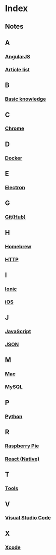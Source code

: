 # Index

## Notes

## A
### [AngularJS](https://github.com/Monsoir/Notes/blob/master/AngularJS/Best%20Practice.md)
### [Article list](./Articles/Index.md)

## B
### [Basic knowledge](./Basic%20knowledge/Index.md)

## C
### [Chrome](./Chrome/Index.md)

## D
### [Docker](./Docker/Docker%20base%20base%20usage.md)

## E
### [Electron](./Electron/Index.md)

## G
### [Git(Hub)](https://github.com/Monsoir/Notes/blob/master/Git(Hub)/index.md)

## H
### [Homebrew](./Homebrew/Index.md)
### [HTTP](./HTTP/Index.md)

## I
### [Ionic](./ionic/index/md)
### [iOS](https://github.com/Monsoir/Notes/blob/master/iOS/index.md)

## J
### [JavaScript](./JavaScript/Index.md)
### [JSON](./JSON/JSON.md)

## M
### [Mac](https://github.com/Monsoir/Notes/blob/master/Mac/Mac.md)
### [MySQL](./MySQL/Index.md)

## P
### [Python](https://github.com/Monsoir/Notes/blob/master/Python/index.md)

## R
### [Raspberry Pie](./RaspberryPie/index.md)
### [React (Native)](./React/Index.md)

## T
### [Tools](./Tools/Index.md)

## V
### [Visual Studio Code](./Visual%20Studio%20Code/Index.md)

## X
### [Xcode](./Xcode/Xcode.md)









